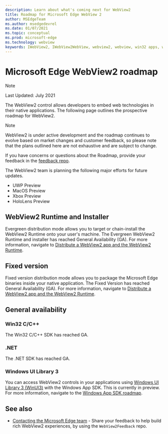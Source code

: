 ```yaml
---
description: Learn about what's coming next for WebView2
title: Roadmap for Microsoft Edge WebView 2
author: MSEdgeTeam
ms.author: msedgedevrel
ms.date: 01/07/2021
ms.topic: conceptual
ms.prod: microsoft-edge
ms.technology: webview
keywords: IWebView2, IWebView2WebView, webview2, webview, win32 apps, win32, edge, ICoreWebView2, ICoreWebView2Host, browser control, edge html
---
```

# Microsoft Edge WebView2 roadmap  

> [!NOTE]
> Last Updated:  July 2021  

The WebView2 control allows developers to embed web technologies in their native applications.  The following page outlines the prospective roadmap for WebView2.  

> [!NOTE]
> WebView2 is under active development and the roadmap continues to evolve based on market changes and customer feedback, so please note that the plans outlined here are not exhaustive and are subject to change.  

If you have concerns or questions about the Roadmap, provide your feedback in the [feedback repo][GithubMicrosoftedgeWebviewfeedbackMain].  

The WebView2 team is planning the following major efforts for future updates.  

* UWP Preview
* MacOS Preview
* Xbox Preview
* HoloLens Preview

## WebView2 Runtime and Installer  

Evergreen distribution mode allows you to target or chain-install the WebView2 Runtime onto your user's machine.  The Evergreen WebView2 Runtime and installer has reached General Availability \(GA\).  For more information, navigate to [Distribute a WebView2 app and the WebView2 Runtime][ConceptDistribution].


## Fixed version  

Fixed version distribution mode allows you to package the Microsoft Edge binaries <!--(a specific version of the WebView2 Runtime)--> inside your native application.  The Fixed Version has reached General Availability \(GA\).  For more information, navigate to [Distribute a WebView2 app and the WebView2 Runtime][ConceptDistribution].


## General availability  

### Win32 C/C++  

The Win32 C/C++ SDK has reached GA.  

### .NET  

The .NET SDK has reached GA. 

### Windows UI Library 3

You can access WebView2 controls in your applications using [Windows UI Library 3 (WinUI3)][UwpToolkitsWinui3Index] with the Windows App SDK. This is currently in preview. For more information, navigate to the [Windows App SDK roadmap][WindowsAppSDKRoadmap].


<!-- ====================================================================== -->
## See also

*  [Contacting the Microsoft Edge team][Contact] - Share your feedback to help build rich WebView2 experiences, by using the `WebView2Feedback` repo.


<!-- ====================================================================== -->
<!-- links -->
[Contact]: ../contact.md "Contacting the Microsoft Edge team | Microsoft Edge Developer documentation"
[ConceptDistribution]: ./concepts/distribution.md "Distribute a WebView2 app and the WebView2 Runtime | Microsoft Docs"  
<!-- external links -->
[WindowsAppSDKRoadmap]: https://github.com/microsoft/WindowsAppSDK/blob/main/docs/roadmap.md "Roadmap"

[UwpToolkitsWinui3Index]: /uwp/toolkits/winui3/index "Windows UI Library 3.0 Preview 1 (May 2020) | Microsoft Docs"  

[GithubMicrosoftedgeWebviewfeedbackMain]: https://github.com/MicrosoftEdge/WebViewFeedback "WebView Feedback - MicrosoftEdge/WebViewFeedback | GitHub"  

[GithubMicrosoftUiXamlRoadmap]: https://github.com/microsoft/microsoft-ui-xaml/blob/master/docs/roadmap.md "Windows UI Library Roadmap - microsoft/microsoft-ui-xaml | GitHub"  
